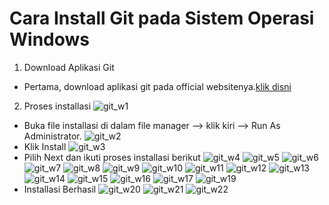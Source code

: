 # Cara Install Git pada Sistem Operasi Windows
1. Download Aplikasi Git
- Pertama, download aplikasi git pada official websitenya.[klik disni](https://git-scm.com/download/win)

2. Proses installasi
![git_w1](/assets/images/c00_install/widows/git/g1.png)
- Buka file installasi di dalam file manager --> klik kiri --> Run As Administrator.
![git_w2](/assets/images/c00_install/widows/git/g2.png)
- Klik Install
![git_w3](/assets/images/c00_install/widows/git/g3.png)
- Pilih Next dan ikuti proses installasi berikut
![git_w4](/assets/images/c00_install/widows/git/g4.png)
![git_w5](/assets/images/c00_install/widows/git/g5.png)
![git_w6](/assets/images/c00_install/widows/git/g6.png)
![git_w7](/assets/images/c00_install/widows/git/g7.png)
![git_w8](/assets/images/c00_install/widows/git/g8.png)
![git_w9](/assets/images/c00_install/widows/git/g9.png)
![git_w10](/assets/images/c00_install/widows/git/g10.png)
![git_w11](/assets/images/c00_install/widows/git/g11.png)
![git_w12](/assets/images/c00_install/widows/git/g12.png)
![git_w13](/assets/images/c00_install/widows/git/g13.png)
![git_w14](/assets/images/c00_install/widows/git/g14.png)
![git_w15](/assets/images/c00_install/widows/git/g15.png)
![git_w16](/assets/images/c00_install/widows/git/g16.png)
![git_w17](/assets/images/c00_install/widows/git/g17.png)
![git_w19](/assets/images/c00_install/widows/git/g19.png)
- Installasi Berhasil
![git_w20](/assets/images/c00_install/widows/git/g20.png)
![git_w21](/assets/images/c00_install/widows/git/g21.png)
![git_w22](/assets/images/c00_install/widows/git/g22.png)